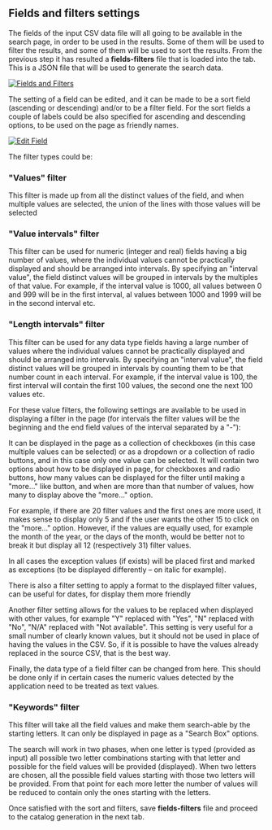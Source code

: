 ﻿## Fields and filters settings

The fields of the input CSV data file will all going to be available in the search page, in order to be used in the results. Some of them will be used to filter the results, and some of them will be used to sort the results. From the previous step it has resulted a **fields-filters** file that is loaded into the tab. This is a JSON file that will be used to generate the search data.

[![Fields and Filters]( ../screenshots/static-catalog--fields-filters.png)]( ../screenshots/static-catalog--fields-filters.png)

The setting of a field can be edited, and it can be made to be a sort field (ascending or descending) and/or to be a filter field. For the sort fields a couple of labels could be also specified for ascending and descending options, to be used on the page as friendly names.

[![Edit Field]( ../screenshots/static-catalog--edit-field.png)]( ../screenshots/static-catalog--edit-field.png)

The filter types could be:

### "Values" filter

This filter is made up from all the distinct values of the field, and when multiple values are selected, the union of the lines with those values will be selected

### "Value intervals" filter

This filter can be used for numeric (integer and real) fields having a big number of values, where the individual values cannot be practically displayed and should be arranged into intervals. By specifying an "interval value", the field distinct values will be grouped in intervals by the multiples of that value. For example, if the interval value is 1000, all values between 0 and 999 will be in the first interval, al values between 1000 and 1999 will be in the second interval etc.

### "Length intervals" filter

This filter can be used for any data type fields having a large number of values where the individual values cannot be practically displayed and should be arranged into intervals. By specifying an "interval value", the field distinct values will be grouped in intervals by counting them to be that number count in each interval. For example, if the interval value is 100, the first interval will contain the first 100 values, the second one the next 100 values etc.

For these value filters, the following settings are available to be used in displaying a filter in the page (for intervals the filter values will be the beginning and the end field values of the interval separated by a "-"):

It can be displayed in the page as a collection of checkboxes (in this case multiple values can be selected) or as a dropdown or a collection of radio buttons, and in this case only one value can be selected.
It will contain two options about how to be displayed in page, for checkboxes and radio buttons, how many values can be displayed for the filter until making a "more..." like button, and when are more than that number of values, how many to display above the "more..." option.

For example, if there are 20 filter values and the first ones are more used, it makes sense to display only 5 and if the user wants the other 15 to click on the "more..." option. However, if the values are equally used, for example the month of the year, or the days of the month, would be better not to break it but display all 12 (respectively 31) filter values.

In all cases the exception values (if exists) will be placed first and marked as exceptions (to be displayed differently – on italic for example).

There is also a filter setting to apply a format to the displayed filter values, can be useful for dates, for display them more friendly

Another filter setting allows for the values to be replaced when displayed with other values, for example "Y" replaced with "Yes", "N" replaced with "No", "N/A" replaced with "Not available". This setting is very useful for a small number of clearly known values, but it should not be used in place of having the values in the CSV. So, if it is possible to have the values already replaced in the source CSV, that is the best way.

Finally, the data type of a field filter can be changed from here. This should be done only if in certain cases the numeric values detected by the application need to be treated as text values.

### "Keywords" filter

This filter will take all the field values and make them search-able by the starting letters. It can only be displayed in page as a "Search Box" options.

The search will work in two phases, when one letter is typed (provided as input) all possible two letter combinations starting with that letter and possible for the field values will be provided (displayed). When two letters are chosen, all the possible field values starting with those two letters will be provided. From that point for each more letter the number of values will be reduced to contain only the ones starting with the letters.

Once satisfied with the sort and filters, save **fields-filters** file and proceed to the catalog generation in the next tab.
